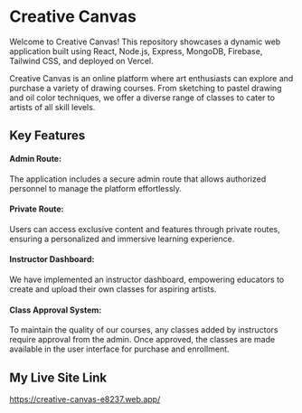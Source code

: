 
# Creative Canvas

Welcome to Creative Canvas! This repository showcases a dynamic web application built using React, Node.js, Express, MongoDB, Firebase, Tailwind CSS, and deployed on Vercel.

Creative Canvas is an online platform where art enthusiasts can explore and purchase a variety of drawing courses. From sketching to pastel drawing and oil color techniques, we offer a diverse range of classes to cater to artists of all skill levels.
## Key Features

#### Admin Route:
 The application includes a secure admin route that allows authorized personnel to manage the platform effortlessly.

####  Private Route:
Users can access exclusive content and features through private routes, ensuring a personalized and immersive learning experience.

#### Instructor Dashboard:
 We have implemented an instructor dashboard, empowering educators to create and upload their own classes for aspiring artists.

#### Class Approval System: 
To maintain the quality of our courses, any classes added by instructors require approval from the admin. Once approved, the classes are made available in the user interface for purchase and enrollment.
## My Live Site Link

https://creative-canvas-e8237.web.app/

